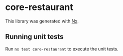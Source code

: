 # core-restaurant

This library was generated with [Nx](https://nx.dev).

## Running unit tests

Run `nx test core-restaurant` to execute the unit tests.
